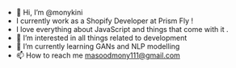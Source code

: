 - 👋 Hi, I’m @monykini
- I currently work as a Shopify Developer at Prism Fly ! 
- I love everything about JavaScript and things that come with it .
- 👀 I’m interested in all things related to development 
- 🌱 I’m currently learning GANs and NLP modelling 
- 📫 How to reach me masoodmony111@gmail.com

<!---
monykini/monykini is a ✨ special ✨ repository because its `README.md` (this file) appears on your GitHub profile.
You can click the Preview link to take a look at your changes.
--->
